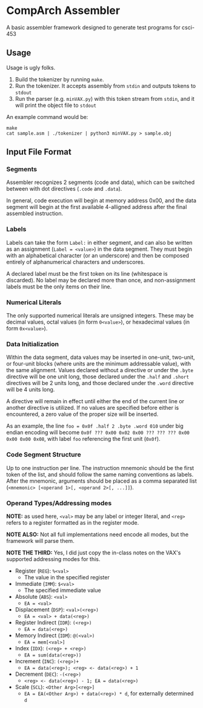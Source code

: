 # CompArch Assembler

A basic assembler framework designed to generate test programs for csci-453

## Usage
Usage is ugly folks. 

1. Build the tokenizer by running `make`. 
2. Run the tokenizer. It accepts assembly from `stdin` and outputs tokens to `stdout`
3. Run the parser (e.g. `minVAX.py`) with this token stream from `stdin`, and it will print the object file to `stdout`

An example command would be:
```
make
cat sample.asm | ./tokenizer | python3 minVAX.py > sample.obj
```

## Input File Format

### Segments
Assembler recognizes 2 segments (code and data), which can be switched between with dot 
directives (`.code` and `.data`).

In general, code execution will begin at memory address 0x00, and the data segment will begin at 
the first available 4-alligned address after the final assembled instruction.
    
### Labels
Labels can take the form `Label:` in either segment, and can also be written as an assignment 
(`Label = <value>`) in the data segment. They must begin with an alphabetical character (or an 
underscore) and then be composed entirely of alphanumerical characters and underscores. 

A declared label must be the first token on its line (whitespace is discarded). No label may be 
declared more than once, and non-assignment labels must be the only items on their line.

### Numerical Literals
The only supported numerical literals are unsigned integers. These may be decimal values, octal 
values (in form `0<value>`), or hexadecimal values (in form `0x<value>`).

### Data Initialization
Within the data segment, data values may be inserted in one-unit, two-unit, or four-unit blocks
(where units are the minimum addressable value), with the same alignment. Values declared 
without a directive or under the `.byte` directive will be one unit long, those declared under 
the `.half` and `.short` directives will be 2 units long, and those declared under the `.word`
directive will be 4 units long.

A directive will remain in effect until either the end of the current line or another directive 
is utilized. If no values are specified before either is encountered, a zero value of the proper 
size will be inserted.

As an example, the line `foo = 0x0f .half 2 .byte .word 010` under big endian encoding will 
become `0x0f ??? 0x00 0x02 0x00 ??? ??? ??? 0x00 0x00 0x00 0x08`, with label `foo` referencing 
the first unit (`0x0f`).

### Code Segment Structure
Up to one instruction per line. The instruction mnemonic should be the first token of the list, and 
should follow the same naming conventions as labels. After the mnemonic, arguments should be placed
as a comma separated list (`<mnemonic> [<operand 1>[, <operand 2>[, ...]]`).

### Operand Types/Addressing modes
**NOTE:** as used here, `<val>` may be any label or integer literal, and `<reg>` refers to a 
register formatted as in the register mode.

**NOTE ALSO:** Not all full implementations need encode all modes, but the framework will parse 
them.

**NOTE THE THIRD:** Yes, I did just copy the in-class notes on the VAX's supported addressing modes 
for this.

- Register (`REG`): `%<val>`
    - The value in the specified register
- Immediate (`IMM`): `$<val>`
    - The specified immediate value
- Absolute (`ABS`): `<val>`
    - `EA = <val>`
- Displacement (`DSP`): `<val>(<reg>)`
    - `EA = <val> + data(<reg>)`
- Register Indirect (`IDR`): `(<reg>)`
    - `EA = data(<reg>)`
- Memory Indirect (`IDM`): `@(<val>)`
    - `EA = mem[<val>]`
- Index (`IDX`): `(<reg> + <reg>)`
    - `EA = sum(data(<reg>))`
- Increment (`INC`): `(<reg>)+`
    - `EA = data(<reg>); <reg> <- data(<reg>) + 1`
- Decrement (`DEC`): `-(<reg>)`
    - `<reg> <- data(<reg>) - 1; EA = data(<reg>)`
- Scale (`SCL`): `<Other Arg>[<reg>]`
    - `EA = EA(<Other Arg>) + data(<reg>) * d`, for externally determined `d`
